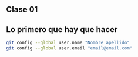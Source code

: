 ## Clase 01


## Lo primero que hay que hacer

```sh
git config --global user.name "Nombre apellido"
git config --global user.email "email@email.com"
```
